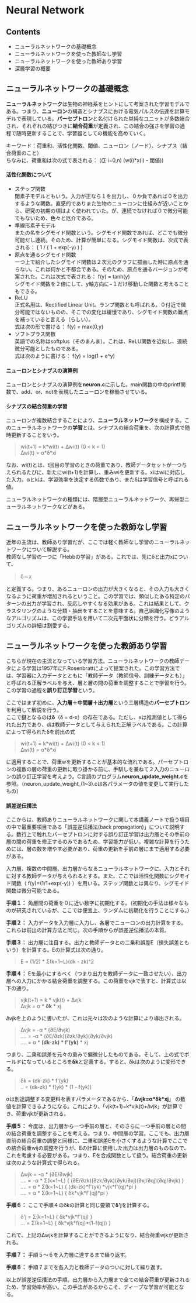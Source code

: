 # Neural Network  

## Contents
- ニューラルネットワークの基礎概念
- ニューラルネットワークを使った教師なし学習
- ニューラルネットワークを使った教師あり学習
- 深層学習の概要


## ニューラルネットワークの基礎概念

**ニューラルネットワーク**は生物の神経系をヒントにして考案された学習モデルである。つまり、**ニューロン**の構造とシナプスにおける電気パルスの伝達を計算モデルで表現している。**パーセプトロン**と名付けられた単純なユニットが多数結合され、それぞれの結びつきに**結合荷重**が定義され、この結合の強さを学習の過程で随時更新することで、学習器としての機能を高めていく。  

キーワード：荷重和、活性化関数、閾値、ニューロン（ノード）、シナプス（結合荷重のこと）  
ちなみに、荷重和は次の式で表される： ((∑ i=0,n) (w(i)\*x(i) - 閾値))  

#### 活性化関数について  
- ステップ関数  
閾素子モデルともいう。入力が正なら１を出力し、０か負であれば０を出力するような関数。直感的でありまた生物のニューロンに仕組みが近いことから、研究の初期の頃はよく使われていた。が、連続でなければ０で微分可能でもないため、色々と厄介である。  
- 準線形素子モデル  
またの名をシグモイド関数という。シグモイド関数であれば、どこでも微分可能だし連続。そのため、計算が簡単になる。シグモイド関数は、次式で表される： ( 1 / ( 1 + exp(-y) ) )  
- 原点を通るシグモイド関数  
一つ上で紹介したシグモイド関数は２次元のグラフに描画した時に原点を通らない。これは何かと不都合である。そのため、原点を通るバージョンが考案された。これは次式で表される： f(y) = tanh(y)  
シグモイド関数を２倍にして、y軸方向に−１だけ移動した関数と考えることもできる。  
- ReLU  
正式名用は、Rectified Linear Unit。ランプ関数とも呼ばれる。０付近で微分可能ではないものの、そこでの変化は緩慢であり、シグモイド関数の難点を補っていると言える（らしい）。  
式は次の形で書ける： f(y) = max(0,y)  
- ソフトプラス関数  
英語での名称はsoftplus（そのまんま）。これは、ReLU関数を近似し、連続微分可能としたものである。  
式は次のように書ける：  f(y) = log(1 + e^y)  

#### ニューロンとシナプスの演算例
ニューロンとシナプスの演算例を**neuron.c**に示した。main関数の中のprintf関数で、add、or、notを表現したニューロンを稼働させている。

#### シナプスの結合荷重の学習
ニューロンが複数結合することにより、**ニューラルネットワーク**を構成する。このニューラルネットワークの**学習**とは、シナプスの結合荷重を、次の計算式で随時更新することをいう。  

> wi(t+1) = k\*wi(t) + ∆wi(t) (0 < k < 1)  
> ∆wi(t) = α\*δ\*xi  

なお、wi(t)とは、t回目の学習のときの荷重であり、教師データセットが一つ与えられるたびに、新たにwi(t+1)を計算し、重みwiを更新する。xiはwiに対応した入力。αとkは、学習効率を決定する係数であり、またδは学習信号と呼ばれる値。  

ニューラルネットワークの種類には、階層型ニューラルネットワーク、再帰型ニューラルネットワークなどがある。  


## ニューラルネットワークを使った教師なし学習

近年の主流は、教師あり学習だが、ここでは軽く教師なし学習のニューラルネットワークについて解説する。  
教師なし学習の一つに「Hebbの学習」がある。これでは、先にδと出力xについて、  

> δ＝x  

と定義する。つまり、あるニューロンの出力が大きくなると、その入力も大きくなるように荷重が増加されるということ。この学習では、類似したある特定のパターンの出力が学習され、反応しやすくなる効果がある。これは結果として、クラスタリングのような分類・抽出をすることを意味する。自己組織化写像のようなアルゴリズムは、この学習手法を用いて二次元平面状に分類を行う。どうアルゴリズムの詳細は割愛する。


## ニューラルネットワークを使った教師あり学習

こちらが現在の主流となっている学習方法。ニューラルネットワークの教師データによる学習は1957年にF.Rosenbrattによって提案された。この学習方法では、学習器に入力データとともに「教師データ（教師信号、訓練データとも）」と呼ばれる正解ラベルを与え、層と層の間の荷重を調整することで学習を行う。この学習の過程を**誤り訂正学習**という。  
  
ここではまず初めに、**入力層＋中間層＋出力層**という三層構造の**パーセプトロン**を利用して解説を行う。  
ここで鍵となるのは**δ**（δ = d-x）の存在である。ただし、xは推測値として得られた出力であり、dは教師データとして与えられた正解ラベルである。この計算によって得られたδを前出の式  

> wi(t+1) = k\*wi(t) + ∆wi(t) (0 < k < 1)  
> ∆wi(t) = α\*δ\*xi  

に適用することで、荷重wを更新することが基本的な流れである。パーセプトロンの複数の層の荷重の更新に取り掛かる前に、手馴しを兼ねて２入力のニューロンの誤り訂正学習を考えよう。C言語のプログラム**neuron_update_weight.c**を参照。（neuron_update_weight_(1~3).cは各パラメータの値を変更して実行したもの）  

#### 誤差逆伝播法
ここからは、教師ありニューラルネットワークに関して本講義ノートで扱う項目の中で最重要項目である「誤差逆伝播法(back propagation)」について説明する。数行上で触れたパーセプトロンに対する誤り訂正学習は出力層とその手前の層の間の荷重を修正するのみであるため、学習能力が低い。複雑な計算を行うためには、層の数を増やす必要があり、荷重の更新を手前の層にまで適用する必要がある。  
  
入力層、複数の中間層、出力層からなるニューラルネットワークに、入力とそれに対する教師データが与えられるとする。また、ここでは活性化関数にシグモイド関数（ f(y)=(1/1+exp(-y)) ）を用いる。ステップ関数とは異なり、シグモイド関数は微分可能である。  
  
**手順１：**
角層間の荷重を０に近い数字に初期化する。（初期化の手法は様々なものが研究されているが、ここでは便宜上、ランダムに初期化を行うことにする。）  
  
**手順２：**
入力データを入力層に入力し、各層でニューロンの出力計算をする。これらは前出の計算方法と同じ。次の手順からが誤差逆伝播法の本質。  
  
**手順３：**
出力層に注目する。出力と教師データとの二乗和誤差E（損失誤差ともいう）を計算する。Eの計算式は次の通り。
> E = (1/2) \* Σ(k=1~L)(dk - zk)^2  
  

**手順４：**
Eを最小にするべく（つまり出力を教師データに一致させたい）、出力層への入力にかかる結合荷重を調整する。この荷重をvjkで表すと、計算式は以下の通り。
> vjk(t+1) = k \* vjk(t) + ∆vjk  
> ∆vjk = α \* **δk** \* xj  

∆vjkを上のように書いたが、これは元々は次のような計算により導出される。
> ∆vjk = -α \* (∂E/∂vjk)  
> .... = -α \* (∂E/∂zk)(∂zk/∂yk)(∂yk/∂vjk)  
> .... = α \* **(dk-zk) \* f'(yk)** \* xj  

つまり、二乗和誤差を元々の重みで偏微分したものである。そして、上の式でボールドになっているところを**δk**と定義する。すると、δkは次のように変形できる。
> δk = (dk-zk) \* f'(yk)  
> .. = (dk-zk) \* f(yk) * (1 - f(yk))  

αは別途調整する変更料を表すパラメータであるから、「**∆vjk=α\*δk\*xj**」 の数値を計算できるようになる。これにより、「vjk(t+1)=k\*vjk(t)+∆vjk」が計算でき、荷重vjkが更新される。  
  
**手順５：**
今度は、出力層から一つ手前の層と、そのさらに一つ手前の層との間の結合荷重を調整することを考える。つまり、中間層の学習。ここでも、出力層直前の結合荷重の調整と同様に、二乗和誤差Eを小さくするような計算でここでの結合荷重wijの調整を行うが、Eの計算に使用した出力は出力層のものなので、これを考慮する必要がある。つまり、Eを合成関数として扱う。結合荷重の更新は次のような計算式で得られる。
> ∆wjk = -α \* (∂E/∂wjk)  
> .... = -α \* Σ(k=1~L) { (∂E/∂zk)(∂zk/∂yk)(∂yk/∂xj)(∂xj/∂qj)(∂qj/∂vjk) }  
> .... = α \* Σ(k=1~L) { (dk-zk)\*f'(yk) \*vjk\*f'(qj)\*pi }  
> .... = α \* Σ(k=1~L) { δk\*vjk\*f'(qj)\*pi }  

**手順６：**
ここで手順４のδkの計算と同じ要領で**δ'j**を計算する。
> δ'j = Σ(k=1~L) { δk\*vjk\*f'(qj) }  
> ... = Σ(k=1~L) { δk\*vjk\*f(qj)\*(1-f(qj)) }  

これで、上記の∆wjkを計算することができるようになり、結合荷重wjkが更新される。  
  
**手順７：**
手順５〜６を入力層に達するまで繰り返す。  
  
**手順８：**
手順７までを各入力と教師データのついに対して繰り返す。  
  
以上が誤差逆伝播法の手順。出力層から入力層まで全ての結合荷重が更新されるため、学習効率が高い。この手法があるからこそ、ディープな学習が可能となる。  

